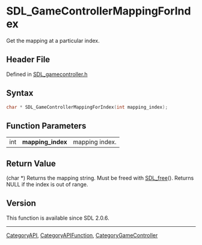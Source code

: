 # SDL_GameControllerMappingForIndex

Get the mapping at a particular index.

## Header File

Defined in [SDL_gamecontroller.h](https://github.com/libsdl-org/SDL/blob/SDL2/include/SDL_gamecontroller.h)

## Syntax

```c
char * SDL_GameControllerMappingForIndex(int mapping_index);
```

## Function Parameters

|     |                   |                |
| --- | ----------------- | -------------- |
| int | **mapping_index** | mapping index. |

## Return Value

(char *) Returns the mapping string. Must be freed with
[SDL_free](SDL_free)(). Returns NULL if the index is out of range.

## Version

This function is available since SDL 2.0.6.

----
[CategoryAPI](CategoryAPI), [CategoryAPIFunction](CategoryAPIFunction), [CategoryGameController](CategoryGameController)


